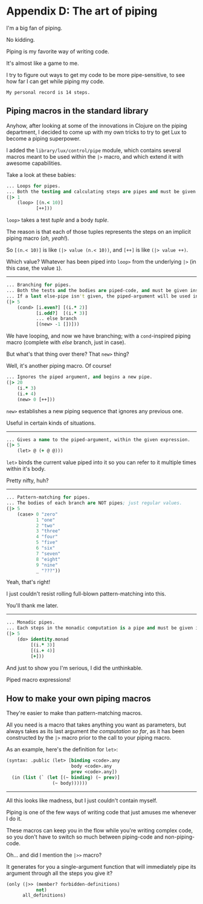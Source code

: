 # Appendix D: The art of piping

I'm a big fan of piping.

No kidding.

Piping is my favorite way of writing code.

It's almost like a game to me.

I try to figure out ways to get my code to be more pipe-sensitive, to see how far I can get while piping my code.

	My personal record is 14 steps.

## Piping macros in the standard library

Anyhow, after looking at some of the innovations in Clojure on the piping department, I decided to come up with my own tricks to try to get Lux to become a piping superpower.

I added the `library/lux/control/pipe` module, which contains several macros meant to be used within the `|>` macro, and which extend it with awesome capabilities.

Take a look at these babies:

```clojure
... Loops for pipes.
... Both the testing and calculating steps are pipes and must be given inside tuples.
(|> 1
    (loop> [(n.< 10)]
           [++]))
```

`loop>` takes a test _tuple_ and a body _tuple_.

The reason is that each of those tuples represents the steps on an implicit piping macro (_oh, yeah!_).

So `[(n.< 10)]` is like `(|> value (n.< 10))`, and `[++]` is like `(|> value ++)`.

Which value? Whatever has been piped into `loop>` from the underlying `|>` (in this case, the value `1`).

---

```clojure
... Branching for pipes.
... Both the tests and the bodies are piped-code, and must be given inside a tuple.
... If a last else-pipe isn't given, the piped-argument will be used instead.
(|> 5
    (cond> [i.even?] [(i.* 2)]
           [i.odd?]  [(i.* 3)]
           ... else branch
           [(new> -1 [])]))
```

We have looping, and now we have branching; with a `cond`-inspired piping macro (complete with _else_ branch, just in case).

But what's that thing over there? That `new>` thing?

Well, it's another piping macro. Of course!

```clojure
... Ignores the piped argument, and begins a new pipe.
(|> 20
    (i.* 3)
    (i.+ 4)
    (new> 0 [++]))
```

`new>` establishes a new piping sequence that ignores any previous one.

Useful in certain kinds of situations.

---

```clojure
... Gives a name to the piped-argument, within the given expression.
(|> 5
    (let> @ (+ @ @)))
```

`let>` binds the current value piped into it so you can refer to it multiple times within it's body.

Pretty nifty, huh?

---

```clojure
... Pattern-matching for pipes.
... The bodies of each branch are NOT pipes; just regular values.
(|> 5
    (case> 0 "zero"
           1 "one"
           2 "two"
           3 "three"
           4 "four"
           5 "five"
           6 "six"
           7 "seven"
           8 "eight"
           9 "nine"
           _ "???"))
```

Yeah, that's right!

I just couldn't resist rolling full-blown pattern-matching into this.

You'll thank me later.

---

```clojure
... Monadic pipes.
... Each steps in the monadic computation is a pipe and must be given inside a tuple.
(|> 5
    (do> identity.monad
         [(i.* 3)]
         [(i.+ 4)]
         [+]))
```

And just to show you I'm serious, I did the unthinkable.

Piped macro expressions!

## How to make your own piping macros

They're easier to make than pattern-matching macros.

All you need is a macro that takes anything you want as parameters, but always takes as its last argument _the computation so far_, as it has been constructed by the `|>` macro prior to the call to your piping macro.

As an example, here's the definition for `let>`:

```clojure
(syntax: .public (let> [binding <code>.any
                        body <code>.any
                        prev <code>.any])
  (in (list (` (let [(~ binding) (~ prev)]
                 (~ body))))))
```

---

All this looks like madness, but I just couldn't contain myself.

Piping is one of the few ways of writing code that just amuses me whenever I do it.

These macros can keep you in the flow while you're writing complex code, so you don't have to switch so much between piping-code and non-piping-code.

Oh... and did I mention the `|>>` macro?

It generates for you a single-argument function that will immediately pipe its argument through all the steps you give it?

```clojure
(only (|>> (member? forbidden-definitions)
           not)
      all_definitions)
```

